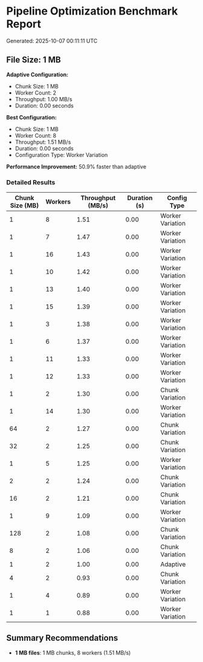 # Pipeline Optimization Benchmark Report

Generated: 2025-10-07 00:11:11 UTC

## File Size: 1 MB

**Adaptive Configuration:**
- Chunk Size: 1 MB
- Worker Count: 2
- Throughput: 1.00 MB/s
- Duration: 0.00 seconds

**Best Configuration:**
- Chunk Size: 1 MB
- Worker Count: 8
- Throughput: 1.51 MB/s
- Duration: 0.00 seconds
- Configuration Type: Worker Variation

**Performance Improvement:** 50.9% faster than adaptive

### Detailed Results

| Chunk Size (MB) | Workers | Throughput (MB/s) | Duration (s) | Config Type |
|-----------------|---------|-------------------|--------------|-------------|
| 1 | 8 | 1.51 | 0.00 | Worker Variation |
| 1 | 7 | 1.47 | 0.00 | Worker Variation |
| 1 | 16 | 1.43 | 0.00 | Worker Variation |
| 1 | 10 | 1.42 | 0.00 | Worker Variation |
| 1 | 13 | 1.40 | 0.00 | Worker Variation |
| 1 | 15 | 1.39 | 0.00 | Worker Variation |
| 1 | 3 | 1.38 | 0.00 | Worker Variation |
| 1 | 6 | 1.37 | 0.00 | Worker Variation |
| 1 | 11 | 1.33 | 0.00 | Worker Variation |
| 1 | 12 | 1.33 | 0.00 | Worker Variation |
| 1 | 2 | 1.30 | 0.00 | Chunk Variation |
| 1 | 14 | 1.30 | 0.00 | Worker Variation |
| 64 | 2 | 1.27 | 0.00 | Chunk Variation |
| 32 | 2 | 1.25 | 0.00 | Chunk Variation |
| 1 | 5 | 1.25 | 0.00 | Worker Variation |
| 2 | 2 | 1.24 | 0.00 | Chunk Variation |
| 16 | 2 | 1.21 | 0.00 | Chunk Variation |
| 1 | 9 | 1.09 | 0.00 | Worker Variation |
| 128 | 2 | 1.08 | 0.00 | Chunk Variation |
| 8 | 2 | 1.06 | 0.00 | Chunk Variation |
| 1 | 2 | 1.00 | 0.00 | Adaptive |
| 4 | 2 | 0.93 | 0.00 | Chunk Variation |
| 1 | 4 | 0.89 | 0.00 | Worker Variation |
| 1 | 1 | 0.88 | 0.00 | Worker Variation |

## Summary Recommendations

- **1 MB files**: 1 MB chunks, 8 workers (1.51 MB/s)
